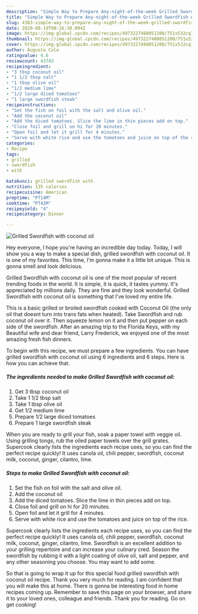 ```yaml
---
description: "Simple Way to Prepare Any-night-of-the-week Grilled Swordfish with coconut oil"
title: "Simple Way to Prepare Any-night-of-the-week Grilled Swordfish with coconut oil"
slug: 4383-simple-way-to-prepare-any-night-of-the-week-grilled-swordfish-with-coconut-oil
date: 2020-08-19T00:16:38.094Z
image: https://img-global.cpcdn.com/recipes/4973227488051200/751x532cq70/grilled-swordfish-with-coconut-oil-recipe-main-photo.jpg
thumbnail: https://img-global.cpcdn.com/recipes/4973227488051200/751x532cq70/grilled-swordfish-with-coconut-oil-recipe-main-photo.jpg
cover: https://img-global.cpcdn.com/recipes/4973227488051200/751x532cq70/grilled-swordfish-with-coconut-oil-recipe-main-photo.jpg
author: Augusta Cole
ratingvalue: 4.6
reviewcount: 43743
recipeingredient:
- "3 tbsp coconut oil"
- "1 1/2 tbsp salt"
- "1 tbsp olive oil"
- "1/2 medium lime"
- "1/2 large diced tomatoes"
- "1 large swordfish steak"
recipeinstructions:
- "Set the fish on foil with the salt and olive oil."
- "Add the coconut oil"
- "Add the diced tomatoes. Slice the lime in thin pieces add on top."
- "Close foil and grill on hi for 20 minutes."
- "Open foil and let it grill for 4 minutes."
- "Serve with white rice and use the tomatoes and juice on top of the rice."
categories:
- Recipe
tags:
- grilled
- swordfish
- with

katakunci: grilled swordfish with 
nutrition: 135 calories
recipecuisine: American
preptime: "PT14M"
cooktime: "PT42M"
recipeyield: "4"
recipecategory: Dinner

---
```



![Grilled Swordfish with coconut oil](https://img-global.cpcdn.com/recipes/4973227488051200/751x532cq70/grilled-swordfish-with-coconut-oil-recipe-main-photo.jpg)

Hey everyone, I hope you're having an incredible day today. Today, I will show you a way to make a special dish, grilled swordfish with coconut oil. It is one of my favorites. This time, I'm gonna make it a little bit unique. This is gonna smell and look delicious.

Grilled Swordfish with coconut oil is one of the most popular of recent trending foods in the world. It is simple, it is quick, it tastes yummy. It's appreciated by millions daily. They are fine and they look wonderful. Grilled Swordfish with coconut oil is something that I've loved my entire life.

This is a basic grilled or broiled swordfish cooked with Coconut Oil (the only oil that doesnt turn into trans fats when heated). Take Swordfish and rub coconut oil over it. Then squeeze lemon on it and then put pepper on each side of the swordfish. After an amazing trip to the Florida Keys, with my Beautiful wife and dear friend, Larry Frederick, we enjoyed one of the most amazing fresh fish dinners.


To begin with this recipe, we must prepare a few ingredients. You can have grilled swordfish with coconut oil using 6 ingredients and 6 steps. Here is how you can achieve that.

<!--inarticleads1-->

##### The ingredients needed to make Grilled Swordfish with coconut oil:

1. Get 3 tbsp coconut oil
1. Take 1 1/2 tbsp salt
1. Take 1 tbsp olive oil
1. Get 1/2 medium lime
1. Prepare 1/2 large diced tomatoes
1. Prepare 1 large swordfish steak


When you are ready to grill your fish, soak a paper towel with veggie oil. Using grilling tongs, rub the oiled paper towels over the grill grates. Supercook clearly lists the ingredients each recipe uses, so you can find the perfect recipe quickly! It uses canola oil, chili pepper, swordfish, coconut milk, coconut, ginger, cilantro, lime. 

<!--inarticleads2-->

##### Steps to make Grilled Swordfish with coconut oil:

1. Set the fish on foil with the salt and olive oil.
1. Add the coconut oil
1. Add the diced tomatoes. Slice the lime in thin pieces add on top.
1. Close foil and grill on hi for 20 minutes.
1. Open foil and let it grill for 4 minutes.
1. Serve with white rice and use the tomatoes and juice on top of the rice.


Supercook clearly lists the ingredients each recipe uses, so you can find the perfect recipe quickly! It uses canola oil, chili pepper, swordfish, coconut milk, coconut, ginger, cilantro, lime. Swordfish is an excellent addition to your grilling repertoire and can increase your culinary cred. Season the swordfish by rubbing it with a light coating of olive oil, salt and pepper, and any other seasoning you choose. You may want to add some. 

So that is going to wrap it up for this special food grilled swordfish with coconut oil recipe. Thank you very much for reading. I am confident that you will make this at home. There is gonna be interesting food in home recipes coming up. Remember to save this page on your browser, and share it to your loved ones, colleague and friends. Thank you for reading. Go on get cooking!
